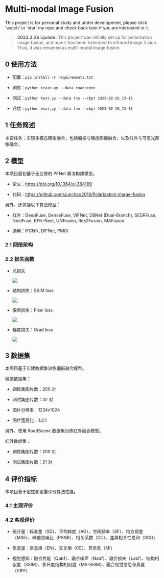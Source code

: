 # Multi-modal Image Fusion

This project is for personal study and under development, please click 'watch' or 'star' my repo and check back later if you are interested in it.

> **2023.2.26 Update:**
> This project was initially set up for polarization image fusion, and now it has been extended to infrared image fusion. Thus, it was renamed as multi-modal image fusion.

## 0 使用方法

- 配置：`pip install -r requirements.txt`

- 训练：`python train.py --data roadscene`

- 测试：`python test.py --data tno --ckpt 2023-02-26_23-15`

- 评估：`python eval.py --data tno --ckpt 2023-02-26_23-15`

## 1 任务简述

主要任务：实现多模态图像融合，包括偏振与强度图像融合，以及红外与可见光图像融合。

## 2 模型

本项目最初基于无监督的 PFNet 算法构建模型。

- 论文：https://doi.org/10.1364/ol.384189

- 代码：https://github.com/Junchao2018/Polarization-image-fusion

另外，还包括以下算法模型：

- 红外：DeepFuse, DenseFuse, VIFNet, DBNet (Dual-Branch), SEDRFuse, NestFuse, RFN-Nest, UNFusion, Res2Fusion, MAFusion

- 通用：IFCNN, DIFNet, PMGI

### 2.1 网络架构


### 2.2 损失函数

- 总损失

    ![](http://latex.codecogs.com/svg.latex?L_{total}(I_1,I_2,I_f)=L_{ssim}(I_1,I_2,I_f)+\alpha\cdot%20L_{pixel}(I_1,I_2,I_f)+\beta\cdot%20L_{grad}(I_1,I_2,I_f))

- 结构损失：SSIM loss

    ![](http://latex.codecogs.com/svg.latex?L_{SSIM}(I_1,I_2,I_f)=1-\frac{1}{N}\cdot\sum_{x,y}[\lambda\cdot%20SSIM(I_1,I_f)+(1-\lambda)\cdot%20SSIM(I_2,I_f)])

- 像素损失：Pixel loss

    ![](http://latex.codecogs.com/svg.latex?L_{pixel}(I_1,I_2,I_f)=\frac{1}{N}\cdot\sum_{x,y}\|\|I_f-max(I_1,I_2)\|\|_1)

- 梯度损失：Grad loss

    ![](http://latex.codecogs.com/svg.latex?L_{grad}(I_1,I_2,I_f)=\frac{1}{N}\cdot\sum_{x,y}\|\|\nabla%20I_f-max(\nabla%20I_1,\nabla%20I_2)\|\|_1)

## 3 数据集

本项目基于自建数据集训练偏振融合模型。

偏振数据集：

- 训练集图片数：200 对

- 测试集图片数：32 对

- 图片分辨率：1224x1024

- 图片宽高比：1.2:1

另外，使用 RoadScene 数据集训练红外融合模型。

红外数据集：

- 训练集图片数：200 对

- 测试集图片数：21 对

## 4 评价指标

本项目基于定性和定量评价算法性能。

### 4.1 主观评价


### 4.2 客观评价

- 统计量：标准差（SD）、平均梯度（AG）、空间频率（SF）、均方误差（MSE）、峰值信噪比（PSNR）、相关系数（CC）、差异相关性总和（SCD）

- 信息量：信息熵（EN）、交叉熵（CE）、互信息（MI）

- 视觉感知：融合性能（Qabf）、融合噪声（Nabf）、融合损失（Labf）、结构相似度（SSIM）、多尺度结构相似度（MS-SSIM）、融合视觉信息保真度（VIFF）